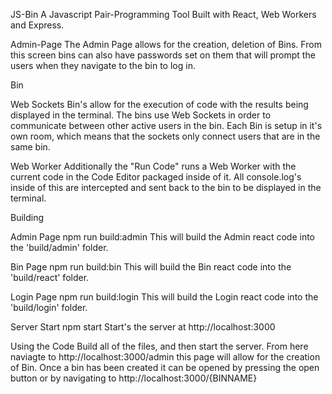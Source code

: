 JS-Bin
A Javascript Pair-Programming Tool Built with React, Web Workers and Express.

Admin-Page
The Admin Page allows for the creation, deletion of Bins. From this screen bins can also have passwords set on them that will prompt the users when they navigate to the bin to log in.

Bin

Web Sockets
Bin's allow for the execution of code with the results being displayed in the terminal. The bins use Web Sockets in order to communicate between other active users in the bin. Each Bin is setup in it's own room, which means that the sockets only connect users that are in the same bin.

Web Worker
Additionally the "Run Code" runs a Web Worker with the current code in the Code Editor packaged inside of it. All console.log's inside of this are intercepted and sent back to the bin to be displayed in the terminal.

Building

Admin Page
npm run build:admin
This will build the Admin react code into the 'build/admin' folder.

Bin Page
npm run build:bin
This will build the Bin react code into the 'build/react' folder.

Login Page
npm run build:login
This will build the Login react code into the 'build/login' folder.

Server Start
npm start
Start's the server at http://localhost:3000

Using the Code
Build all of the files, and then start the server. From here naviagte to http://localhost:3000/admin this page will allow for the creation of Bin. Once a bin has been created it can be opened by pressing the open button or by navigating to http://localhost:3000/{BINNAME}
